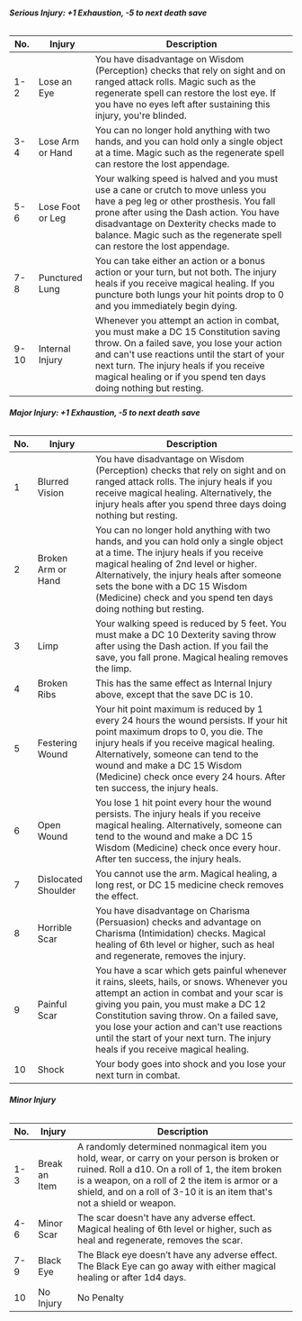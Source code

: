 ###### **Serious Injury: +1 Exhaustion, -5 to next death save**

| No.  | Injury           | Description                                                                                                                                                                                                                                                                                      |
| ---- | ---------------- | ------------------------------------------------------------------------------------------------------------------------------------------------------------------------------------------------------------------------------------------------------------------------------------------------ |
| 1-2  | Lose an Eye      | You have disadvantage on Wisdom (Perception) checks that rely on sight and on ranged attack rolls. Magic such as the regenerate spell can restore the lost eye. If you have no eyes left after sustaining this injury, you're blinded.                                                           |
| 3-4  | Lose Arm or Hand | You can no longer hold anything with two hands, and you can hold only a single object at a time. Magic such as the regenerate spell can restore the lost appendage.                                                                                                                              |
| 5-6  | Lose Foot or Leg | Your walking speed is halved and you must use a cane or crutch to move unless you have a peg leg or other prosthesis. You fall prone after using the Dash action. You have disadvantage on Dexterity checks made to balance. Magic such as the regenerate spell can restore the lost appendage.  |
| 7-8  | Punctured Lung   | You can take either an action or a bonus action or your turn, but not both. The injury heals if you receive magical healing. If you puncture both lungs your hit points drop to 0 and you immediately begin dying.                                                                               |
| 9-10 | Internal Injury  | Whenever you attempt an action in combat, you must make a DC 15 Constitution saving throw. On a failed save, you lose your action and can't use reactions until the start of your next turn. The injury heals if you receive magical healing or if you spend ten days doing nothing but resting. |
###### **Major Injury: +1 Exhaustion, -5 to next death save**

| No. | Injury              | Description                                                                                                                                                                                                                                                                                                                                                   |
| --- | ------------------- | ------------------------------------------------------------------------------------------------------------------------------------------------------------------------------------------------------------------------------------------------------------------------------------------------------------------------------------------------------------- |
| 1   | Blurred Vision      | You have disadvantage on Wisdom (Perception) checks that rely on sight and on ranged attack rolls. The injury heals if you receive magical healing. Alternatively, the injury heals after you spend three days doing nothing but resting.                                                                                                                     |
| 2   | Broken Arm or Hand  | You can no longer hold anything with two hands, and you can hold only a single object at a time. The injury heals if you receive magical healing of 2nd level or higher. Alternatively, the injury heals after someone sets the bone with a DC 15 Wisdom (Medicine) check and you spend ten days doing nothing but resting.                                   |
| 3   | Limp                | Your walking speed is reduced by 5 feet. You must make a DC 10 Dexterity saving throw after using the Dash action. If you fail the save, you fall prone. Magical healing removes the limp.                                                                                                                                                                    |
| 4   | Broken Ribs         | This has the same effect as Internal Injury above, except that the save DC is 10.                                                                                                                                                                                                                                                                             |
| 5   | Festering Wound     | Your hit point maximum is reduced by 1 every 24 hours the wound persists. If your hit point maximum drops to 0, you die. The injury heals if you receive magical healing. Alternatively, someone can tend to the wound and make a DC 15 Wisdom (Medicine) check once every 24 hours. After ten success, the injury heals.                                     |
| 6   | Open Wound          | You lose 1 hit point every hour the wound persists. The injury heals if you receive magical healing. Alternatively, someone can tend to the wound and make a DC 15 Wisdom (Medicine) check once every hour. After ten success, the injury heals.                                                                                                              |
| 7   | Dislocated Shoulder | You cannot use the arm. Magical healing, a long rest, or DC 15 medicine check removes the effect.                                                                                                                                                                                                                                                             |
| 8   | Horrible Scar       | You have disadvantage on Charisma (Persuasion) checks and advantage on Charisma (Intimidation) checks. Magical healing of 6th level or higher, such as heal and regenerate, removes the injury.                                                                                                                                                               |
| 9   | Painful Scar        | You have a scar which gets painful whenever it rains, sleets, hails, or snows. Whenever you attempt an action in combat and your scar is giving you pain, you must make a DC 12 Constitution saving throw. On a failed save, you lose your action and can't use reactions until the start of your next turn. The injury heals if you receive magical healing. |
| 10  | Shock               | Your body goes into shock and you lose your next turn in combat.                                                                                                                                                                                                                                                                                              |
###### **Minor Injury**

| No. | Injury        | Description                                                                                                                                                                                                                                                                  |
| --- | ------------- | ---------------------------------------------------------------------------------------------------------------------------------------------------------------------------------------------------------------------------------------------------------------------------- |
| 1-3 | Break an Item | A randomly determined nonmagical item you hold, wear, or carry on your person is broken or ruined. Roll a d10. On a roll of 1, the item broken is a weapon, on a roll of 2 the item is armor or a shield, and on a roll of 3-10 it is an item that's not a shield or weapon. |
| 4-6 | Minor Scar    | The scar doesn't have any adverse effect. Magical healing of 6th level or higher, such as heal and regenerate, removes the scar.                                                                                                                                             |
| 7-9 | Black Eye     | The Black eye doesn’t have any adverse effect. The Black Eye can go away with either magical healing or after 1d4 days.                                                                                                                                                      |
| 10  | No Injury     | No Penalty                                                                                                                                                                                                                                                                   |
